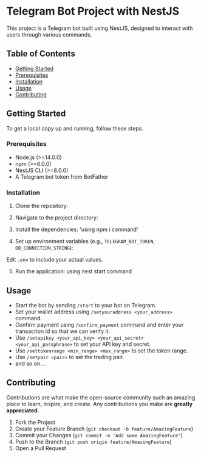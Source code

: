 # Telegram Bot Project with NestJS

This project is a Telegram bot built using NestJS, designed to interact with users through various commands. 

## Table of Contents

- [Getting Started](#getting-started)
- [Prerequisites](#prerequisites)
- [Installation](#installation)
- [Usage](#usage)
- [Contributing](#contributing)


## Getting Started

To get a local copy up and running, follow these steps.

### Prerequisites

- Node.js (>=14.0.0)
- npm (>=6.0.0)
- NestJS CLI (>=8.0.0)
- A Telegram bot token from BotFather

### Installation

1. Clone the repository: 


2. Navigate to the project directory:


3. Install the dependencies: 'using npm i command'


4. Set up environment variables (e.g., `TELEGRAM_BOT_TOKEN`, `DB_CONNECTION_STRING`):


Edit `.env` to include your actual values.

5. Run the application: using nest start command


## Usage

- Start the bot by sending `/start` to your bot on Telegram.
- Set your wallet address using `/setyouraddress <your_address>` command.
- Confirm payment using `/confirm_payment` command and enter your transacrion Id so that we can verify it. 
- Use `/setapikey <your_api_key> <your_api_secret> <your_api_passphrase>` to set your API key and secret.
- Use `/settokenrange <min_range> <max_range>` to set the token range.
- Use `/setpair <pair>` to set the trading pair.
- and so on....

## Contributing

Contributions are what make the open-source community such an amazing place to learn, inspire, and create. Any contributions you make are **greatly appreciated**.

1. Fork the Project
2. Create your Feature Branch (`git checkout -b feature/AmazingFeature`)
3. Commit your Changes (`git commit -m 'Add some AmazingFeature'`)
4. Push to the Branch (`git push origin feature/AmazingFeature`)
5. Open a Pull Request




